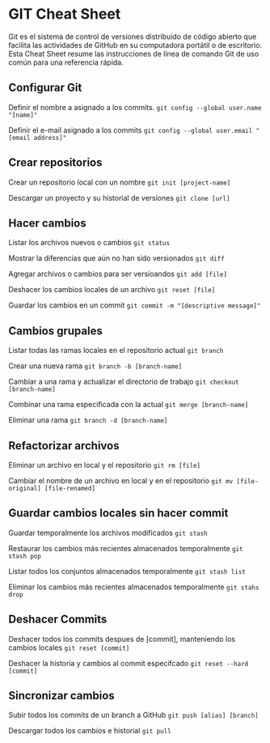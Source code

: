 # GIT Cheat Sheet

Git es el sistema de control de versiones distribuido de código abierto que facilita las actividades de GitHub en su computadora portátil o de escritorio. Esta Cheat Sheet resume las instrucciones de línea de comando Git de uso común para una referencia rápida.

## Configurar Git

Definir el nombre a asignado a los commits.
`git config --global user.name "[name]"`

Definir el e-mail asignado a los commits
`git config --global user.email "[email address]"`

## Crear repositorios

Crear un repositorio local con un nombre
`git init [project-name]`

Descargar un proyecto y su historial de versiones
`git clone [url]`

## Hacer cambios

Listar los archivos nuevos o cambios
`git status`

Mostrar la diferencias que aún no han sido versionados
`git diff`

Agregar archivos o cambios para ser versioandos
`git add [file]`

Deshacer los cambios locales de un archivo
`git reset [file] `

Guardar los cambios en un commit
`git commit -m "[descriptive message]"`

## Cambios grupales

Listar todas las ramas locales en el repositorio actual
`git branch`

Crear una nueva rama
`git branch -b [branch-name]`

Cambiar a una rama y actualizar el directorio de trabajo
`git checkout [branch-name]`

Combinar una rama especificada con la actual
`git merge [branch-name]`

Eliminar una rama
`git branch -d [branch-name]`

## Refactorizar archivos

Eliminar un archivo en local y el repositorio
`git rm [file]`

Cambiar el nombre de un archivo en local y en el repositorio
`git mv [file-original] [file-renamed]`

## Guardar cambios locales sin hacer commit

Guardar temporalmente los archivos modificados
`git stash`

Restaurar los cambios más recientes almacenados temporalmente
`git stash pop`

Listar todos los conjuntos almacenados temporalmente
`git stash list`

Eliminar los cambios más recientes almacenados temporalmente
`git stahs drop`

## Deshacer Commits

Deshacer todos los commits despues de [commit], manteniendo los cambios locales
`git reset [commit]`

Deshacer la historia y cambios al commit especifcado
`git reset --hard [commit]`

## Sincronizar cambios

Subir todos los commits de un branch a GitHub
`git push [alias] [branch]`

Descargar todos los cambios e historial
`git pull`
